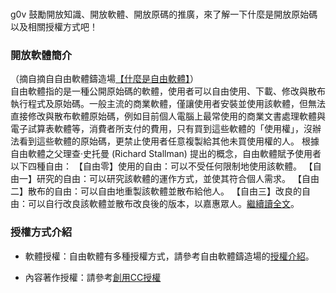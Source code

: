 <br />

g0v 鼓勵開放知識、開放軟體、開放原碼的推廣，來了解一下什麼是開放原始碼以及相關授權方式吧！

### 開放軟體簡介

（摘自摘自自由軟體鑄造場[【什麼是自由軟體】](http://www.openfoundry.org/tw/about-open-source)）
<br />
自由軟體指的是一種公開原始碼的軟體，使用者可以自由使用、下載、修改與散布執行程式及原始碼。一般主流的商業軟體，僅讓使用者安裝並使用該軟體，但無法直接修改與散布軟體原始碼，例如目前個人電腦上最常使用的商業文書處理軟體與電子試算表軟體等，消費者所支付的費用，只有買到這些軟體的「使用權」，沒辦法看到這些軟體的原始碼，更禁止使用者任意複製給其他未買使用權的人。
根據自由軟體之父理查‧史托曼 (Richard Stallman) 提出的概念，自由軟體賦予使用者以下四種自由：
【自由零】使用的自由：可以不受任何限制地使用該軟體。
【自由一】研究的自由：可以研究該軟體的運作方式，並使其符合個人需求。
【自由二】散布的自由：可以自由地重製該軟體並散布給他人。
【自由三】改良的自由：可以自行改良該軟體並散布改良後的版本，以嘉惠眾人。[繼續讀全文](http://www.openfoundry.org/tw/about-open-source)。

### 授權方式介紹

* 軟體授權：自由軟體有多種授權方式，請參考自由軟體鑄造場的[授權介紹](http://www.openfoundry.org/en/licenses)。

* 內容著作授權：請參考[創用CC授權](http://creativecommons.tw/explore)


